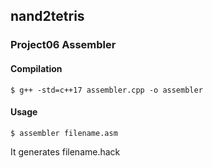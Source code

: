 ## nand2tetris

### Project06 Assembler

#### Compilation
```
$ g++ -std=c++17 assembler.cpp -o assembler
```

#### Usage
```
$ assembler filename.asm
```
It generates filename.hack

